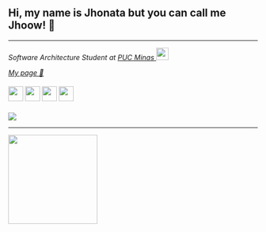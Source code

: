 ## Hi, my name is Jhonata but you can call me Jhoow! 👋
---

<p><em>Software Architecture Student at <a target="_blank" href="https://www.pucminas.br/">PUC Minas </a><img src="https://media2.giphy.com/media/SUEN0j6R09jeEriEWr/giphy.gif?cid=ecf05e47f4f5jrf5a45vtjw830ten75mii34yk8rc7h099mv&rid=giphy.gif" width="25"></p>
  
<a target="_blank" href="https://jhonatanogueira.com">My page 🚀</a>



#### 
<div>
  <img src="https://styled-components.com/logo.png" width="30" height="30"/>
  <img src="https://cdn.jsdelivr.net/gh/devicons/devicon/icons/typescript/typescript-original.svg" width="30" height="30"/>
  <img src="https://cdn.jsdelivr.net/gh/devicons/devicon/icons/javascript/javascript-original.svg" width="30" height="30"/>
  <img src="https://cdn.jsdelivr.net/gh/devicons/devicon/icons/react/react-original.svg" width="30" height="30"/>
 </div>

 #### 
  <a href="https://www.linkedin.com/in/jhoownogueira" target="_blank"><img src="https://img.shields.io/badge/-LinkedIn-%230077B5?style=for-the-badge&logo=linkedin&logoColor=white" target="_blank"></a>

---  

<div>
<a href="https://github.com/jhoownogueira">
<img height="180em" src="https://github-readme-stats.vercel.app/api/top-langs/?username=jhoownogueira&layout=compact&langs_count=7&theme=dracula"/>
</div>
